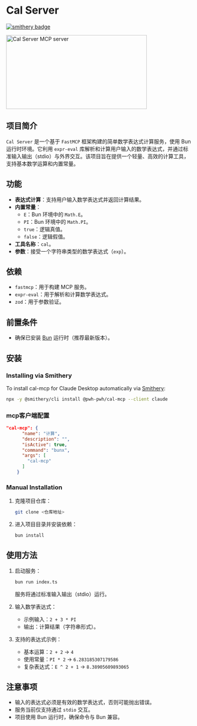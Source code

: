 # Cal Server
[![smithery badge](https://smithery.ai/badge/@pwh-pwh/cal-mcp)](https://smithery.ai/server/@pwh-pwh/cal-mcp)

<a href="https://glama.ai/mcp/servers/@pwh-pwh/cal-mcp">
  <img width="380" height="200" src="https://glama.ai/mcp/servers/@pwh-pwh/cal-mcp/badge" alt="Cal Server MCP server" />
</a>

## 项目简介

`Cal Server` 是一个基于 `FastMCP` 框架构建的简单数学表达式计算服务，使用 Bun 运行时环境。它利用 `expr-eval` 库解析和计算用户输入的数学表达式，并通过标准输入输出（stdio）与外界交互。该项目旨在提供一个轻量、高效的计算工具，支持基本数学运算和内置常量。

## 功能

- **表达式计算**：支持用户输入数学表达式并返回计算结果。
- **内置常量**：
    - `E`：Bun 环境中的 `Math.E`。
    - `PI`：Bun 环境中的 `Math.PI`。
    - `true`：逻辑真值。
    - `false`：逻辑假值。
- **工具名称**：`cal`。
- **参数**：接受一个字符串类型的数学表达式（`exp`）。

## 依赖

- `fastmcp`：用于构建 MCP 服务。
- `expr-eval`：用于解析和计算数学表达式。
- `zod`：用于参数验证。

## 前置条件

- 确保已安装 [Bun](https://bun.sh/) 运行时（推荐最新版本）。

## 安装
### Installing via Smithery

To install cal-mcp for Claude Desktop automatically via [Smithery](https://smithery.ai/server/@pwh-pwh/cal-mcp):

```bash
npx -y @smithery/cli install @pwh-pwh/cal-mcp --client claude
```

### mcp客户端配置
```json
"cal-mcp": {
      "name": "计算",
      "description": "",
      "isActive": true,
      "command": "bunx",
      "args": [
        "cal-mcp"
      ]
    }
```

### Manual Installation
1. 克隆项目仓库：
   ```bash
   git clone <仓库地址>
   ```
2. 进入项目目录并安装依赖：
   ```bash
   bun install
   ```

## 使用方法

1. 启动服务：
   ```bash
   bun run index.ts
   ```
   服务将通过标准输入输出（stdio）运行。

2. 输入数学表达式：
    - 示例输入：`2 + 3 * PI`
    - 输出：计算结果（字符串形式）。

3. 支持的表达式示例：
    - 基本运算：`2 + 2` → `4`
    - 使用常量：`PI * 2` → `6.283185307179586`
    - 复杂表达式：`E ^ 2 + 1` → `8.38905609893065`

## 注意事项

- 输入的表达式必须是有效的数学表达式，否则可能抛出错误。
- 服务当前仅支持通过 `stdio` 交互。
- 项目使用 Bun 运行时，确保命令与 Bun 兼容。